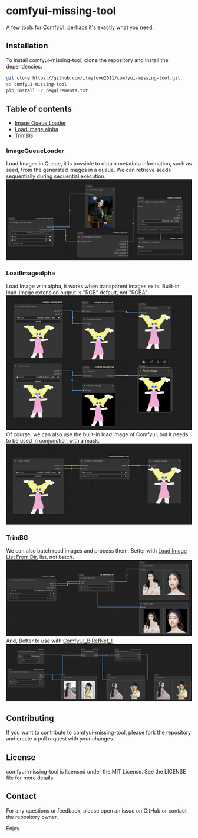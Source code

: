 # comfyui-missing-tool
A few tools for [ComfyUI](https://github.com/comfyanonymous/ComfyUI), perhaps it's exactly what you need.

## Installation

To install comfyui-missing-tool, clone the repository and install the dependencies:

```bash
git clone https://github.com/ifmylove2011/comfyui-missing-tool.git
cd comfyui-missing-tool
pip install -r requirements.txt
```

## Table of contents
- [Image Queue Loader](#ImageQueueLoader)
- [Load Image alpha](#LoadImagealpha)
- [TrimBG](#TrimBG)


### ImageQueueLoader
Load Images in Queue, it is possible to obtain metadata information, such as seed, from the generated images in a queue. 
We can retrieve seeds sequentially during sequential execution.
![Image Queue Loader](./assets/loadqueue.png)
### LoadImagealpha
Load Image with alpha, it works when transparent images exits. Built-in load-image extension output is "RGB" default, not "RGBA".
![Load alpha](./assets/loadtrim.png)
Of course, we can also use the built-in load image of Comfyui, but it needs to be used in conjunction with a mask.
![Load alpha1](./assets/loadtrim1.png)
### TrimBG
We can also batch read images and process them. Better with [Load Image List From Dir](https://github.com/ltdrdata/ComfyUI-Inspire-Pack?tab=readme-ov-file#image-util), list, not batch.
![TrimBG1](./assets/trimbg1.png)
And, Better to use with [ComfyUI_BiRefNet_ll](https://github.com/lldacing/ComfyUI_BiRefNet_ll)
![TrimBG2](./assets/load_biref_trim.png)

## Contributing

If you want to contribute to comfyui-missing-tool, please fork the repository and create a pull request with your changes.

## License

comfyui-missing-tool is licensed under the MIT License. See the LICENSE file for more details.

## Contact

For any questions or feedback, please open an issue on GitHub or contact the repository owner.

Enjoy.
